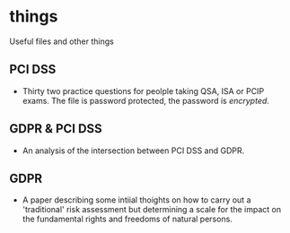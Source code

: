 # things
Useful files and other things
## PCI DSS
* Thirty two practice questions for peolple taking QSA, ISA or PCIP exams. The file is password protected, the password is *encrypted*.
## GDPR & PCI DSS
* An analysis of the intersection between PCI DSS and GDPR.
## GDPR
* A paper describing some intiial thoights on how to carry out a 'traditional' risk assessment but determining a scale for the impact on the fundamental rights and freedoms of natural persons.
